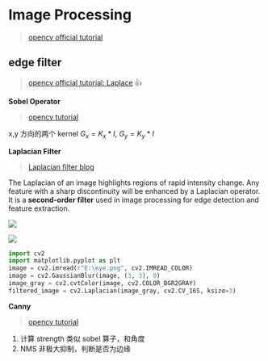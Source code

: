 # Image Processing

> [opencv official tutorial](https://docs.opencv.org/3.4/d9/df8/tutorial_root.html)



## edge filter

> [opencv official tutorial: Laplace](https://docs.opencv.org/3.4/d5/db5/tutorial_laplace_operator.html) :+1:



**Sobel Operator**

> [opencv tutorial](https://docs.opencv.org/3.4/d2/d2c/tutorial_sobel_derivatives.html)

x,y 方向的两个 kernel $G_x = K_x * I, ~G_y = K_y * I$



**Laplacian Filter**

> [Laplacian filter blog](https://medium.com/@rajilini/laplacian-of-gaussian-filter-log-for-image-processing-c2d1659d5d2)

The Laplacian of an image highlights regions of rapid intensity change. Any feature with a sharp discontinuity will be enhanced by a Laplacian operator.
It is a **second-order filter** used in image processing for edge detection and feature extraction.

![](https://miro.medium.com/v2/resize:fit:720/format:webp/1*a4dUIi_OmkE6_T5_JjkvCg.png)



![](https://www.nv5geospatialsoftware.com/docs/html/images/laplacian.gif)


```python
import cv2
import matplotlib.pyplot as plt
image = cv2.imread(r"E:\eye.png", cv2.IMREAD_COLOR)
image = cv2.GaussianBlur(image, (3, 3), 0)
image_gray = cv2.cvtColor(image, cv2.COLOR_BGR2GRAY)
filtered_image = cv2.Laplacian(image_gray, cv2.CV_16S, ksize=3)
```



**Canny**

> [opencv tutorial](https://docs.opencv.org/3.4/da/d5c/tutorial_canny_detector.html)

1. 计算 strength 类似 sobel 算子，和角度
2. NMS 非极大抑制，判断是否为边缘